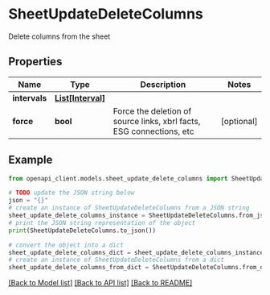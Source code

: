 # SheetUpdateDeleteColumns

Delete columns from the sheet

## Properties

Name | Type | Description | Notes
------------ | ------------- | ------------- | -------------
**intervals** | [**List[Interval]**](Interval.md) |  | 
**force** | **bool** | Force the deletion of source links, xbrl facts, ESG connections, etc | [optional] 

## Example

```python
from openapi_client.models.sheet_update_delete_columns import SheetUpdateDeleteColumns

# TODO update the JSON string below
json = "{}"
# create an instance of SheetUpdateDeleteColumns from a JSON string
sheet_update_delete_columns_instance = SheetUpdateDeleteColumns.from_json(json)
# print the JSON string representation of the object
print(SheetUpdateDeleteColumns.to_json())

# convert the object into a dict
sheet_update_delete_columns_dict = sheet_update_delete_columns_instance.to_dict()
# create an instance of SheetUpdateDeleteColumns from a dict
sheet_update_delete_columns_from_dict = SheetUpdateDeleteColumns.from_dict(sheet_update_delete_columns_dict)
```
[[Back to Model list]](../README.md#documentation-for-models) [[Back to API list]](../README.md#documentation-for-api-endpoints) [[Back to README]](../README.md)


